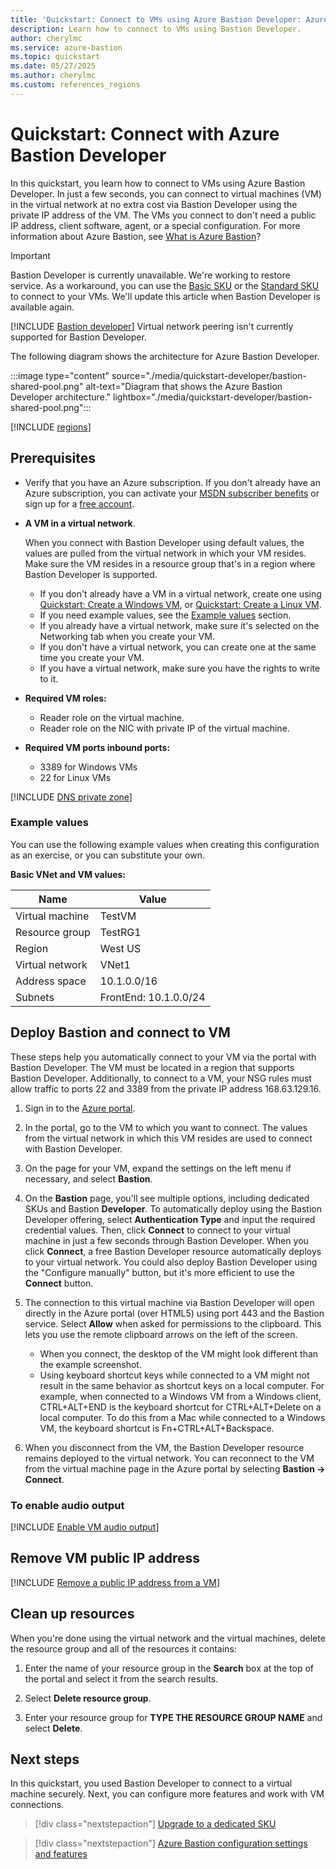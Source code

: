 ```yaml
---
title: 'Quickstart: Connect to VMs using Azure Bastion Developer: Azure portal'
description: Learn how to connect to VMs using Bastion Developer.
author: cherylmc
ms.service: azure-bastion
ms.topic: quickstart
ms.date: 05/27/2025
ms.author: cherylmc
ms.custom: references_regions
---
```


# Quickstart: Connect with Azure Bastion Developer

In this quickstart, you learn how to connect to VMs using Azure Bastion Developer. In just a few seconds, you can connect to virtual machines (VM) in the virtual network at no extra cost via Bastion Developer using the private IP address of the VM. The VMs you connect to don't need a public IP address, client software, agent, or a special configuration. For more information about Azure Bastion, see [What is Azure Bastion](bastion-overview.md)?

> [!IMPORTANT]
> Bastion Developer is currently unavailable. We're working to restore service. As a workaround, you can use the [Basic SKU](tutorial-create-host-portal.md) or the [Standard SKU](quickstart-host-portal.md) to connect to your VMs. We'll update this article when Bastion Developer is available again.

[!INCLUDE [Bastion developer](../../includes/bastion-developer-description.md)] Virtual network peering isn't currently supported for Bastion Developer.

The following diagram shows the architecture for Azure Bastion Developer.

:::image type="content" source="./media/quickstart-developer/bastion-shared-pool.png" alt-text="Diagram that shows the Azure Bastion Developer architecture." lightbox="./media/quickstart-developer/bastion-shared-pool.png":::

[!INCLUDE [regions](../../includes/bastion-developer-regions.md)]

## <a name="prereq"></a>Prerequisites

* Verify that you have an Azure subscription. If you don't already have an Azure subscription, you can activate your [MSDN subscriber benefits](https://azure.microsoft.com/pricing/member-offers/msdn-benefits-details) or sign up for a [free account](https://azure.microsoft.com/pricing/free-trial).

* **A VM in a virtual network**.

  When you connect with Bastion Developer using default values, the values are pulled from the virtual network in which your VM resides. Make sure the VM resides in a resource group that's in a region where Bastion Developer is supported.

  * If you don't already have a VM in a virtual network, create one using [Quickstart: Create a Windows VM](/azure/virtual-machines/windows/quick-create-portal), or [Quickstart: Create a Linux VM](/azure/virtual-machines/linux/quick-create-portal).
  * If you need example values, see the [Example values](#values) section.
  * If you already have a virtual network, make sure it's selected on the Networking tab when you create your VM.
  * If you don't have a virtual network, you can create one at the same time you create your VM.
  * If you have a virtual network, make sure you have the rights to write to it.

* **Required VM roles:**

  * Reader role on the virtual machine.
  * Reader role on the NIC with private IP of the virtual machine.
  
* **Required VM ports inbound ports:**

  * 3389 for Windows VMs
  * 22 for Linux VMs

[!INCLUDE [DNS private zone](../../includes/bastion-private-dns-zones-non-support.md)]

### <a name="values"></a>Example values

You can use the following example values when creating this configuration as an exercise, or you can substitute your own.

**Basic VNet and VM values:**

|**Name** | **Value** |
| --- | --- |
| Virtual machine| TestVM |
| Resource group | TestRG1 |
| Region | West US |
| Virtual network | VNet1 |
| Address space | 10.1.0.0/16 |
| Subnets | FrontEnd: 10.1.0.0/24 |

## <a name="createvmset"></a>Deploy Bastion and connect to VM

These steps help you automatically connect to your VM via the portal with Bastion Developer. The VM must be located in a region that supports Bastion Developer. Additionally, to connect to a VM, your NSG rules must allow traffic to ports 22 and 3389 from the private IP address 168.63.129.16.

1. Sign in to the [Azure portal](https://portal.azure.com).
1. In the portal, go to the VM to which you want to connect. The values from the virtual network in which this VM resides are used to connect with Bastion Developer. 
1. On the page for your VM, expand the settings on the left menu if necessary, and select **Bastion**.
1. On the **Bastion** page, you'll see multiple options, including dedicated SKUs and Bastion **Developer**. To automatically deploy using the Bastion Developer offering, select **Authentication Type** and input the required credential values. Then, click **Connect** to connect to your virtual machine in just a few seconds through Bastion Developer. When you click **Connect**, a free Bastion Developer resource automatically deploys to your virtual network. You could also deploy Bastion Developer using the "Configure manually" button, but it's more efficient to use the **Connect** button.
1. The connection to this virtual machine via Bastion Developer will open directly in the Azure portal (over HTML5) using port 443 and the Bastion service. Select **Allow** when asked for permissions to the clipboard. This lets you use the remote clipboard arrows on the left of the screen.

   * When you connect, the desktop of the VM might look different than the example screenshot.
   * Using keyboard shortcut keys while connected to a VM might not result in the same behavior as shortcut keys on a local computer. For example, when connected to a Windows VM from a Windows client, CTRL+ALT+END is the keyboard shortcut for CTRL+ALT+Delete on a local computer. To do this from a Mac while connected to a Windows VM, the keyboard shortcut is Fn+CTRL+ALT+Backspace.

1. When you disconnect from the VM, the Bastion Developer resource remains deployed to the virtual network. You can reconnect to the VM from the virtual machine page in the Azure portal by selecting **Bastion -> Connect**.

### <a name="audio"></a>To enable audio output

[!INCLUDE [Enable VM audio output](../../includes/bastion-vm-audio.md)]

## <a name="remove"></a>Remove VM public IP address

[!INCLUDE [Remove a public IP address from a VM](../../includes/bastion-remove-ip.md)]

## Clean up resources

When you're done using the virtual network and the virtual machines, delete the resource group and all of the resources it contains:

1. Enter the name of your resource group in the **Search** box at the top of the portal and select it from the search results.

1. Select **Delete resource group**.

1. Enter your resource group for **TYPE THE RESOURCE GROUP NAME** and select **Delete**.

## Next steps

In this quickstart, you used Bastion Developer to connect to a virtual machine securely. Next, you can configure more features and work with VM connections.

> [!div class="nextstepaction"]
> [Upgrade to a dedicated SKU](upgrade-sku.md)

> [!div class="nextstepaction"]
> [Azure Bastion configuration settings and features](configuration-settings.md)
